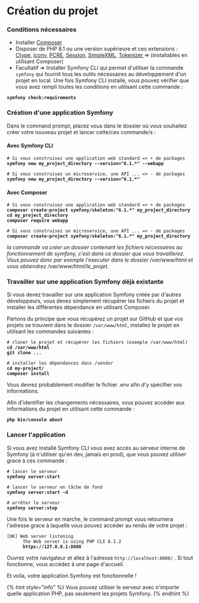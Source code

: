 # Création du projet

### Conditions nécessaires

* Installer [Composer ](https://getcomposer.org/download/)
* Disposer de PHP 8.1 ou une version supérieure et ces extensions :  [Ctype](https://www.php.net/book.ctype), [iconv](https://www.php.net/book.iconv), [PCRE](https://www.php.net/book.pcre), [Session](https://www.php.net/book.session), [SimpleXML](https://www.php.net/book.simplexml), [Tokenizer ](https://www.php.net/book.tokenizer)  =>  (installables en utilisant Composer)
* Facultatif  =>  Installer Symfony CLI qui permet d'utiliser la commande `symfony` qui fournit tous les outils nécessaires au développement d'un projet en local. Une fois Symfony CLI installé, vous pouvez vérifier que vous avez rempli toutes les conditions en utilisant cette commande :&#x20;

<pre><code><strong>symfony check:requirements</strong></code></pre>

### Création d'une application Symfony

Dans le command prompt, placez vous dans le dossier où vous souhaitez créer votre nouveau projet et lancer cette/ces commande/s :&#x20;

#### Avec Symfony CLI

<pre><code># Si vous construisez une application web standard => + de packages
<strong>symfony new my_project_directory --version="6.1.*" --webapp
</strong>
# Si vous construisez un microservice, une API ... => - de packages
<strong>symfony new my_project_directory --version="6.1.*"</strong></code></pre>

#### Avec Composer

<pre><code># Si vous construisez une application web standard => + de packages
<strong>composer create-project symfony/skeleton:"6.1.*" my_project_directory
</strong><strong>cd my_project_directory
</strong><strong>composer require webapp
</strong>
# Si vous construisez un microservice, une API ... => - de packages
<strong>composer create-project symfony/skeleton:"6.1.*" my_project_directory</strong></code></pre>

_la commande va créer un dossier contenant les fichiers nécessaires au fonctionnement de symfony, c'est dans ce dossier que vous travaillerez. Vous pouvez donc par exemple l'executer dans le dossier /var/www/html et vous obtiendrez /var/www/html/le\_projet._&#x20;

### Travailler sur une application Symfony déjà existante

Si vous devez travailler sur une application Symfony créée par d'autres développeurs, vous devez simplement récupérer les fichiers du projet et installer les différentes dépendance en utilisant Composer.

Partons du principe que vous récupérez un projet sur GitHub et que vos projets se trouvent dans le dossier `/var/www/html`, installez le projet en utilisant les commandes suivantes :&#x20;

<pre><code># cloner le projet et récupérer les fichiers (exemple /var/www/html)
<strong>cd /var/www/html
</strong><strong>git clone ...
</strong>
# installer les dépendances dans /vendor
<strong>cd my-project/
</strong><strong>composer install</strong></code></pre>

Vous devrez probablement modifier le fichier .env afin d'y spécifier vos informations.

Afin d'identifier les changements nécessaires, vous pouvez accéder aux informations du projet en utilisant cette commande :&#x20;

<pre><code><strong>php bin/console about</strong></code></pre>

### Lancer l'application

Si vous avez installé Symfony CLI vous avez accès au serveur interne de Symfony (à n'utiliser qu'en dev, jamais en prod), que vous pouvez utiliser grace à ces commande :&#x20;

<pre><code># lancer le serveur
<strong>symfony server:start
</strong>
# lancer le serveur en tâche de fond
<strong>symfony server:start -d
</strong>
# arrêter le serveur
<strong>symfony server:stop</strong></code></pre>

Une fois le serveur en marche, le command prompt vous retournera l'adresse grace à laquelle vous pouvez accéder au rendu de votre projet :&#x20;

<pre><code>[OK] Web server listening
      The Web server is using PHP CLI 8.1.2
<strong>      https://127.0.0.1:8000</strong></code></pre>

Ouvrez votre navigateur et allez à l'adresse `http://localhost:8000/` . Si tout fonctionne, vous accédez à une page d'accueil.

Et voila, votre application Symfony est fonctionnelle !

{% hint style="info" %}
Vous pouvez utiliser le serveur avec n'importe quelle application PHP, pas seulement les projets Symfony.
{% endhint %}
